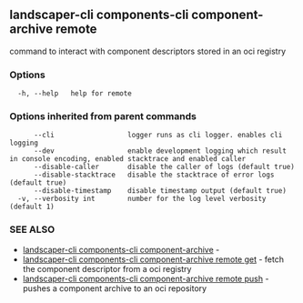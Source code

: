 ## landscaper-cli components-cli component-archive remote

command to interact with component descriptors stored in an oci registry

### Options

```
  -h, --help   help for remote
```

### Options inherited from parent commands

```
      --cli                  logger runs as cli logger. enables cli logging
      --dev                  enable development logging which result in console encoding, enabled stacktrace and enabled caller
      --disable-caller       disable the caller of logs (default true)
      --disable-stacktrace   disable the stacktrace of error logs (default true)
      --disable-timestamp    disable timestamp output (default true)
  -v, --verbosity int        number for the log level verbosity (default 1)
```

### SEE ALSO

* [landscaper-cli components-cli component-archive](landscaper-cli_components-cli_component-archive.md)	 - 
* [landscaper-cli components-cli component-archive remote get](landscaper-cli_components-cli_component-archive_remote_get.md)	 - fetch the component descriptor from a oci registry
* [landscaper-cli components-cli component-archive remote push](landscaper-cli_components-cli_component-archive_remote_push.md)	 - pushes a component archive to an oci repository

